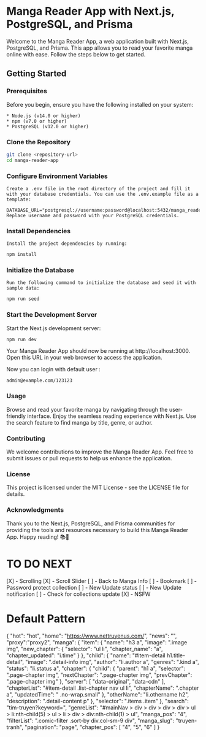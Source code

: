 # Manga Reader App with Next.js, PostgreSQL, and Prisma
Welcome to the Manga Reader App, a web application built with Next.js, PostgreSQL, and Prisma. This app allows you to read your favorite manga online with ease. Follow the steps below to get started.

## Getting Started
### Prerequisites
Before you begin, ensure you have the following installed on your system:

    * Node.js (v14.0 or higher)
    * npm (v7.0 or higher)
    * PostgreSQL (v12.0 or higher)
### Clone the Repository

```bash
git clone <repository-url>
cd manga-reader-app
```

### Configure Environment Variables

    Create a .env file in the root directory of the project and fill it with your database credentials. You can use the .env.example file as a template:

```env
DATABASE_URL="postgresql://username:password@localhost:5432/manga_reader_db"
Replace username and password with your PostgreSQL credentials.
```

### Install Dependencies
    Install the project dependencies by running:

```bash
npm install
```

### Initialize the Database
    Run the following command to initialize the database and seed it with sample data:

```bash
npm run seed
```
### Start the Development Server
Start the Next.js development server:

```bash
npm run dev
```

Your Manga Reader App should now be running at http://localhost:3000. Open this URL in your web browser to access the application.

Now you can login with default user : 

```
admin@example.com/123123
```

### Usage

Browse and read your favorite manga by navigating through the user-friendly interface.
Enjoy the seamless reading experience with Next.js.
Use the search feature to find manga by title, genre, or author.

### Contributing

We welcome contributions to improve the Manga Reader App. Feel free to submit issues or pull requests to help us enhance the application.

### License

This project is licensed under the MIT License - see the LICENSE file for details.

### Acknowledgments

Thank you to the Next.js, PostgreSQL, and Prisma communities for providing the tools and resources necessary to build this Manga Reader App.
Happy reading! 📚📖

# TO DO NEXT

[X] - Scrolling
[X] - Scroll Slider
[ ] - Back to Manga Info
[ ] - Bookmark
[ ] - Password protect collection
[ ] - New Update status
[ ] - New Update notification
[ ] - Check for collections update
[X] - NSFW



# Default Pattern

{
    "hot": "hot",
    "home": "https://www.nettruyenus.com/",
    "news": "",
    "proxy":"proxy2",
    "manga": {
        "item": {
            "name": "h3 a",
            "image": ".image img",
            "new_chapter": {
                "selector": "ul li",
                "chapter_name": "a",
                "chapter_updated": "i.time"
            }
        },
        "child": {
            "name": "#item-detail h1.title-detail",
            "image": ".detail-info img",
            "author": "li.author a",
            "genres": ".kind a",
            "status": "li.status a",
            "chapter": {
                "child": {
                    "parent": "h1 a",
                    "selector": ".page-chapter img",
                    "nextChapter": ".page-chapter img",
                    "prevChapter": ".page-chapter img"
                },
                "server": [
                    "data-original",
                    "data-cdn"
                ],
                "chapterList": "#item-detail .list-chapter nav ul li",
                "chapterName": ".chapter a",
                "updatedTime": " .no-wrap.small"
            },
            "otherName": "li.othername h2",
            "description": ".detail-content p"
        },
        "selector": ".items .item"
    },
    "search": "tim-truyen?keyword=",
    "genreList": "#mainNav > div > div > div > div > ul > li:nth-child(5) > ul > li > div > div:nth-child(1) > ul",
    "manga_pos": "4",
    "filterList": ".comic-filter .sort-by div.col-sm-9  div",
    "manga_slug": "truyen-tranh",
    "pagination": "page",
    "chapter_pos": [
        "4",
        "5",
        "6"
    ]
}